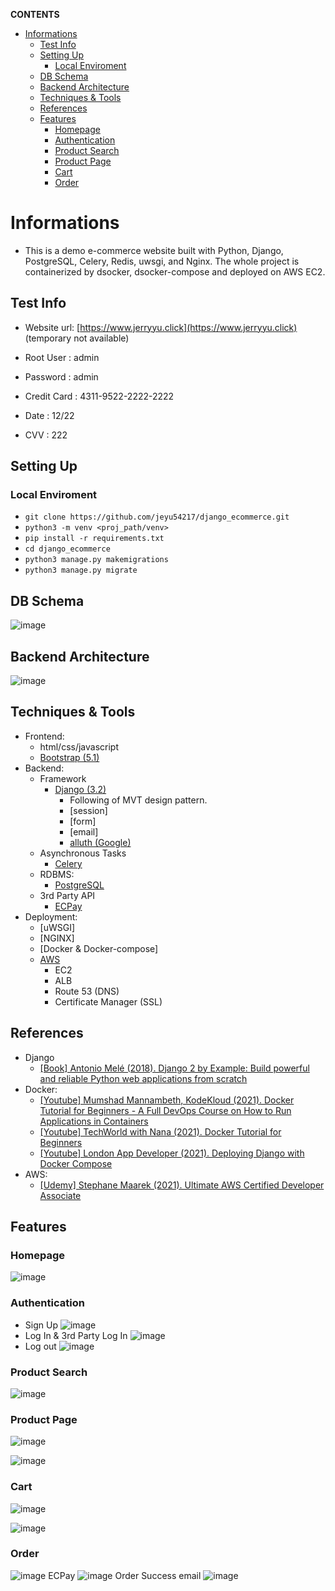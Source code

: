 **CONTENTS**
- [Informations](#informations)
  - [Test Info](#test-info)
  - [Setting Up](#setting-up)
    - [Local Enviroment](#local-enviroment)
  - [DB Schema](#db-schema)
  - [Backend Architecture](#backend-architecture)
  - [Techniques & Tools](#techniques--tools)
  - [References](#references)
  - [Features](#features)
    - [Homepage](#homepage)
    - [Authentication](#authentication)
    - [Product Search](#product-search)
    - [Product Page](#product-page)
    - [Cart](#cart)
    - [Order](#order)


# Informations
- This is a demo e-commerce website built with Python, Django, PostgreSQL, Celery, Redis, uwsgi, and Nginx. The whole project is containerized by dsocker, dsocker-compose and deployed on AWS EC2.
## Test Info
- Website url: [https://www.jerryyu.click](https://www.jerryyu.click) (temporary not available)
  
- Root User : admin
- Password : admin

- Credit Card : 4311-9522-2222-2222</br>
- Date : 12/22</br>
- CVV : 222</br>
## Setting Up
 
### Local Enviroment
- ```git clone https://github.com/jeyu54217/django_ecommerce.git```
- ```python3 -m venv <proj_path/venv>```
- ```pip install -r requirements.txt```
- ```cd django_ecommerce```
- ```python3 manage.py makemigrations```
- ```python3 manage.py migrate```

## DB Schema
![image](https://bnz05pap001files.storage.live.com/y4mPTzVeh7LOK-9S9sNQf5DqHV6epvcp-W64Dx7hRbO2IuM5r1GRGdVEhE4wvyzA2axZCDYXJ6we3ZyY3VYEaE-q9dRcUROM-Cuj7USuyzL3ofMfxPBsqBsSFyVYCanppv24b3xBMXH8Lti7_MQpRnOgG7WFmMnEtyJedy8xN2hBf4UF5Dg1Ssk-dzB-OxT33Xy?width=660&height=592&cropmode=none)
## Backend Architecture
![image](https://bnz05pap001files.storage.live.com/y4m8hqpr2Un8a7J8OEJcpolmPJfiDx1g-asKAfTI6QHA6UE4GkOkC3XDgKxM-MBBQAcc4XR961OjshhwzX6k3b0pTbYvXzHI1QcF-mf_CASABJa_kcLUUYrXfkpXcdjTmFLlF8hgWMAXeppqsBo4s5F3ZLvC8vKHe1BSlVnA9k2YubgaI_mDyjfHsREmX0U7d89?width=1024&height=344&cropmode=none)
## Techniques & Tools
* Frontend:
    - html/css/javascript
    - [Bootstrap (5.1)](https://getbootstrap.com/)
* Backend:
    - Framework
        - [Django (3.2)](https://www.djangoproject.com/)
            - Following of MVT design pattern.
            - [session]
            - [form]
            - [email]
            - [alluth (Google)](https://django-allauth.readthedocs.io/en/latest/index.html)
    - Asynchronous Tasks
        - [Celery](http://www.celeryproject.org/)
    - RDBMS:
        - [PostgreSQL](https://www.postgresql.org/)
    - 3rd Party API
        - [ECPay](https://www.ecpay.com.tw/Service/API_Dwnld)
* Deployment:
    - [uWSGI]
    - [NGINX]
    - [Docker & Docker-compose]
    - [AWS](https://aws.amazon.com/)
        - EC2
        - ALB
        - Route 53 (DNS)
        - Certificate Manager (SSL)

## References
   - Django
        - [[Book] Antonio Melé (2018). Django 2 by Example: Build powerful and reliable Python web applications from scratch ](https://www.amazon.com/Django-Example-powerful-reliable-applications/dp/1788472489)
   - Docker:
        - [[Youtube] Mumshad Mannambeth, KodeKloud (2021). Docker Tutorial for Beginners - A Full DevOps Course on How to Run Applications in Containers](https://www.youtube.com/watch?v=zJ6WbK9zFpI)
        - [[Youtube] TechWorld with Nana (2021). Docker Tutorial for Beginners ](https://www.youtube.com/watch?v=3c-iBn73dDE)
        - [[Youtube] London App Developer (2021). Deploying Django with Docker Compose](https://www.youtube.com/watch?v=mScd-Pc_pX0)
   - AWS:
        - [[Udemy] Stephane Maarek (2021). Ultimate AWS Certified Developer Associate ](https://www.udemy.com/course/aws-certified-developer-associate-dva-c01/)

## Features

### Homepage

  ![image](https://raw.githubusercontent.com/jeyu54217/Django_ECommerce_Demo/develop/Demo/static/images/demo/demo_home.jpg)


### Authentication
- Sign Up
![image](https://raw.githubusercontent.com/jeyu54217/Django_ECommerce_Demo/develop/Demo/static/images/demo/demo_signup.jpg)
- Log In & 3rd Party Log In
![image](https://raw.githubusercontent.com/jeyu54217/Django_ECommerce_Demo/develop/Demo/static/images/demo/demo_login.jpg)
- Log out
![image](https://raw.githubusercontent.com/jeyu54217/Django_ECommerce_Demo/develop/Demo/static/images/demo/demo_logout.jpg)

### Product Search
  ![image](https://raw.githubusercontent.com/jeyu54217/Django_ECommerce_Demo/develop/Demo/static/images/demo/demo_search.jpg)

### Product Page
  ![image](https://raw.githubusercontent.com/jeyu54217/Django_ECommerce_Demo/develop/Demo/static/images/demo/demo_product.jpg)

  ![image](https://raw.githubusercontent.com/jeyu54217/Django_ECommerce_Demo/develop/Demo/static/images/demo/demo_product2.jpg)

### Cart

  ![image](https://raw.githubusercontent.com/jeyu54217/Django_ECommerce_Demo/develop/Demo/static/images/demo/demo_cart.jpg)

  ![image](https://raw.githubusercontent.com/jeyu54217/Django_ECommerce_Demo/develop/Demo/static/images/demo/demo_cart2.jpg)

### Order
![image](https://raw.githubusercontent.com/jeyu54217/Django_ECommerce_Demo/develop/Demo/static/images/demo/demo_checkout.jpg)
ECPay
  ![image](https://raw.githubusercontent.com/jeyu54217/Django_ECommerce_Demo/develop/Demo/static/images/demo/demo_ECPay.jpg)
Order Success email
  ![image](https://bnz05pap001files.storage.live.com/y4mszs4b_gnV-lMhQ0aLuRfDgvyvPQ9hYSS8zCLqnSgSE3RYBlEpPYyydnbSI8mnxjcBgdpl7zNeNXCUMOUwRIWrDCMQtGLEsAGCsRF6N_oJUqyYMGcpYr_gCtAIkqGfkrSJaWfCvElMm_9ah_1m-C63LknNGxlQam1m6Vp0-gcKcJshw_4QcGSIHklVDmCP0sP?width=660&height=330&cropmode=none)
 
